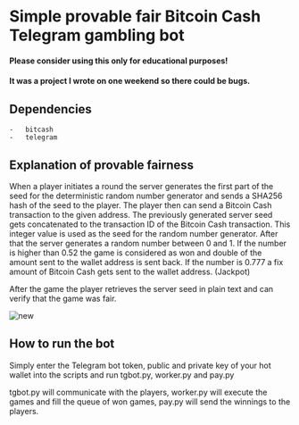 # Simple provable fair Bitcoin Cash Telegram gambling bot
#### Please consider using this only for educational purposes!
#### It was a project I wrote on one weekend so there could be bugs.
## Dependencies
    -   bitcash
    -   telegram

## Explanation of provable fairness
When a player initiates a round the server generates the first part of the seed for the deterministic random number generator and sends a SHA256 hash of the seed to the player.
The player then can send a Bitcoin Cash transaction to the given address.
The previously generated server seed gets concatenated to the transaction ID of the Bitcoin Cash transaction. This integer value is used as the seed for the random number generator.
After that the server generates a random number between 0 and 1.
If the number is higher than 0.52 the game is considered as won and double of the amount sent to the wallet address is sent back.
If the number is 0.777 a fix amount of Bitcoin Cash gets sent to the wallet address. (Jackpot)

After the game the player retrieves the server seed in plain text and can verify that the game was fair.

![new](https://user-images.githubusercontent.com/81405270/152773002-20226fe5-01ff-4a49-b056-f97d42b38728.jpg)


## How to run the bot

Simply enter the Telegram bot token, public and private key of your hot wallet into the scripts and run tgbot.py, worker.py and pay.py

tgbot.py will communicate with the players, worker.py will execute the games and fill the queue of won games, pay.py will send the winnings to the players.
